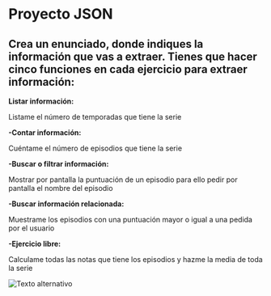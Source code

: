 # Proyecto JSON

## Crea un enunciado, donde indiques la información que vas a extraer. Tienes que hacer cinco funciones en cada ejercicio para extraer información:

**Listar información:**

Listame el número de temporadas que tiene la serie

**-Contar información:**

Cuéntame el número de episodios que tiene la serie

**-Buscar o filtrar información:**

Mostrar por pantalla la puntuación de un episodio para ello pedir por pantalla el nombre del episodio 

**-Buscar información relacionada:**

Muestrame los episodios con una puntuación mayor o igual a una pedida por el usuario 

**-Ejercicio libre:**

Calculame todas las notas que tiene los episodios y hazme la media de toda la serie

![Texto alternativo](https://images.ecestaticos.com/bQBjiEDWwlx1Hh0ccDt-EtOldoM=/146x0:875x409/557x418/filters:fill(white):format(jpg)/f.elconfidencial.com%2Foriginal%2F3b2%2Ff83%2F8f7%2F3b2f838f792aa61c3053c428258b10e5.jpg)

